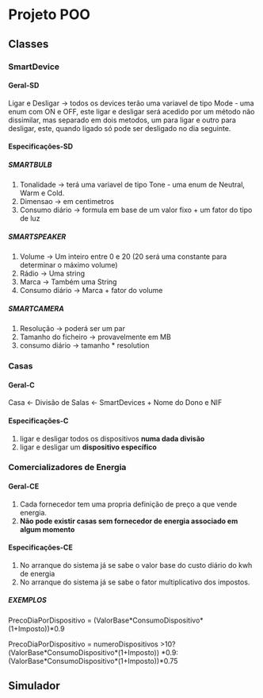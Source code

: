 # Projeto POO

## Classes

### SmartDevice

#### Geral-SD

Ligar e Desligar -> todos os devices terão uma variavel de tipo Mode - uma enum com ON e OFF, este ligar e desligar será acedido por um método não dissimilar, mas separado em dois metodos, um para ligar e outro para desligar, este, quando ligado só pode ser desligado no dia seguinte.

#### Especificações-SD

##### SMARTBULB

1. Tonalidade -> terá uma variavel de tipo Tone - uma enum de Neutral, Warm e Cold.
2. Dimensao -> em centimetros
3. Consumo diário -> formula em base de um valor fixo + um fator do tipo de luz

##### SMARTSPEAKER

1. Volume -> Um inteiro entre 0 e 20 (20 será uma constante para determinar o máximo volume)
2. Rádio -> Uma string
3. Marca -> Também uma String
4. Consumo diário -> Marca + fator do volume

##### SMARTCAMERA

1. Resolução -> poderá ser um par
2. Tamanho do ficheiro -> provavelmente em MB
3. consumo diário -> tamanho * resolution

### Casas

#### Geral-C

Casa <- Divisão de Salas <- SmartDevices + Nome do Dono e NIF

#### Especificações-C

1. ligar e desligar todos os dispositivos **numa dada divisão**
2. ligar e desligar um **dispositivo específico**

### Comercializadores de Energia

#### Geral-CE

1. Cada fornecedor tem uma propria definição de preço a que vende energia.
2. **Não pode existir casas sem fornecedor de energia associado em algum momento**

#### Especificações-CE

1. No arranque do sistema já se sabe o valor base do custo diário do kwh de energia
2. No arranque do sistema já se sabe o fator multiplicativo dos impostos.

##### EXEMPLOS

PrecoDiaPorDispositivo = (ValorBase\*ConsumoDispositivo\*(1+Imposto))\*0.9

PrecoDiaPorDispositivo = numeroDispositivos >10?(ValorBase\*ConsumoDispositivo\*(1+Imposto)) \*0.9:(ValorBase\*ConsumoDispositivo\*(1+Imposto))*0.75

## Simulador

